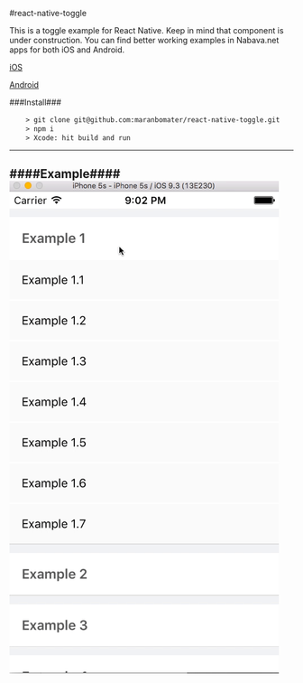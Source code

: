 #react-native-toggle

This is a toggle example for React Native. Keep in mind that component is under construction.
You can find better working examples in Nabava.net apps for both iOS and Android.

[iOS](https://itunes.apple.com/us/app/nabava.net-usporedi-cijene/id1100660049?mt=8)

[Android](https://play.google.com/store/apps/details?id=com.nabava_net)

###Install###

```
	> git clone git@github.com:maranbomater/react-native-toggle.git
	> npm i
	> Xcode: hit build and run

```
---

####Example####
![Closed](https://github.com/maranbomater/react-native-toggle/blob/master/src/example_gif.gif "Closed list")
---

